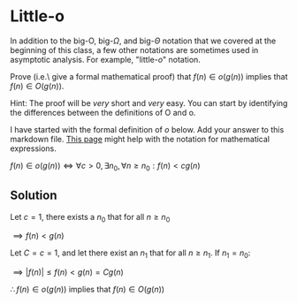 # Little-o

In addition to the big-O, big-$\Omega$, and big-$\Theta$ notation that
we covered at the beginning of this class, a few other notations are sometimes
used in asymptotic analysis.  For example, "little-$o$" notation.

Prove (i.e.\ give a formal mathematical proof) that $f(n)\in o(g(n))$ implies
that $f(n)\in O(g(n))$.

Hint: The proof will be *very* short and *very* easy. You can start by
identifying the differences between the definitions of O and o.

I have started with the formal definition of $o$ below. Add your answer to this
markdown file. [This
page](https://docs.github.com/en/get-started/writing-on-github/working-with-advanced-formatting/writing-mathematical-expressions)
might help with the notation for mathematical expressions.

$f(n)\in o(g(n)) \iff \forall c>0, \exists n_0, \forall n\ge n_0: f(n) < c g(n)$

## Solution

Let $c=1$, there exists a $n_0$ that for all $n \ge n_0$

$\implies f(n) < g(n)$

Let $C=c=1$, and let there exist an $n_1$ that for all $n \ge n_1$. If $n_1 = n_0$:

$\implies |f(n)| \le f(n) \lt g(n)=Cg(n)$

$\therefore f(n)\in o(g(n))$ implies that $f(n)\in O(g(n))$

